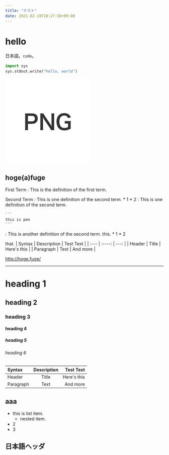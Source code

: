 ```yaml
---
title: "テスト"
date: 2021-02-19T20:27:58+09:00
---
```


# hello

日本語。`code`。

```python
import sys
sys.stdout.write("hello, world")
```

![](./test.png)


## hoge(a)fuge

First Term
: This is the definition of the first term.

Second Term
: This is one definition of the second term.
    * 1
    * 2
: This is one definition of the second term.

    ```
    this is pen
    ```
: This is another definition of the second term.
  this.
    * 1
    * 2

  that.
  | Syntax      | Description | Test Text     |
  | :---        |    :----:   |          ---: |
  | Header      | Title       | Here's this   |
  | Paragraph   | Text        | And more      |

<http://hoge.fuge/>


---

# heading 1

## heading 2

### heading 3

#### heading 4

##### heading 5

###### heading 6


| Syntax      | Description | Test Text     |
| :---        |    :----:   |          ---: |
| Header      | Title       | Here's this   |
| Paragraph   | Text        | And more      |

## aaa

- this is list item.
    - nested item.
- 2
- 3

## 日本語ヘッダ